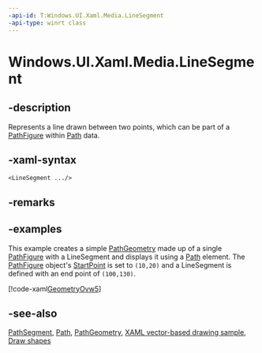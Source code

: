 ```yaml
---
-api-id: T:Windows.UI.Xaml.Media.LineSegment
-api-type: winrt class
---
```


<!-- Class syntax.
public class LineSegment : Windows.UI.Xaml.Media.PathSegment, Windows.UI.Xaml.Media.ILineSegment
-->

# Windows.UI.Xaml.Media.LineSegment

## -description
Represents a line drawn between two points, which can be part of a [PathFigure](pathfigure.md) within [Path](../windows.ui.xaml.shapes/path.md) data.

## -xaml-syntax
```xaml
<LineSegment .../>
```


## -remarks

## -examples
This example creates a simple [PathGeometry](pathgeometry.md) made up of a single [PathFigure](pathfigure.md) with a LineSegment and displays it using a [Path](../windows.ui.xaml.shapes/path.md) element. The [PathFigure](pathfigure.md) object's [StartPoint](pathfigure_startpoint.md) is set to `(10,20)` and a LineSegment is defined with an end point of `(100,130)`.



[!code-xaml[GeometryOvw5](../windows.ui.xaml/code/geometries_snip/csharp/GeometryOvw5.xaml#SnippetGeometryOvw5)]

## -see-also
[PathSegment](pathsegment.md), [Path](../windows.ui.xaml.shapes/path.md), [PathGeometry](pathgeometry.md), [XAML vector-based drawing sample](https://github.com/microsoftarchive/msdn-code-gallery-microsoft/tree/master/Official%20Windows%20Platform%20Sample/XAML%20vector-based%20drawing%20sample), [Draw shapes](https://docs.microsoft.com/windows/uwp/graphics/drawing-shapes)
